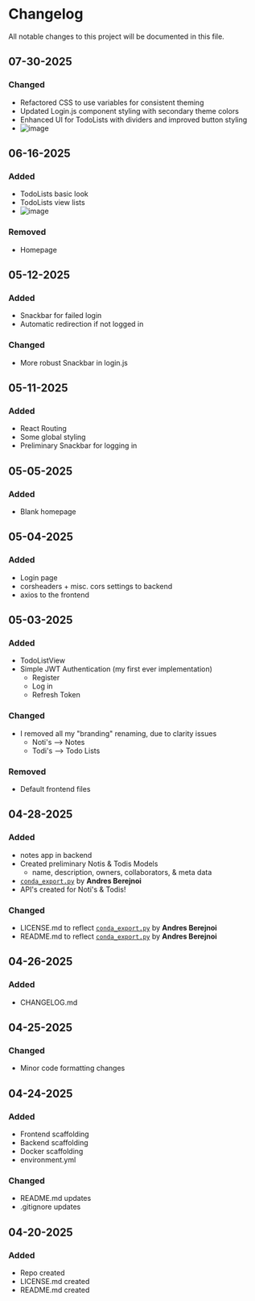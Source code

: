 # Changelog
All notable changes to this project will be documented in this file.


## 07-30-2025
### Changed
- Refactored CSS to use variables for consistent theming
- Updated Login.js component styling with secondary theme colors
- Enhanced UI for TodoLists with dividers and improved button styling
- ![image](https://github.com/user-attachments/assets/5c51836d-4297-4686-958a-684312f98db6)


## 06-16-2025
### Added
- TodoLists basic look
- TodoLists view lists
- ![image](https://github.com/user-attachments/assets/8e749129-03a5-40fe-b632-25106287157d)


### Removed
- Homepage


## 05-12-2025
### Added
- Snackbar for failed login
- Automatic redirection if not logged in

### Changed
- More robust Snackbar in login.js


## 05-11-2025
### Added
- React Routing
- Some global styling
- Preliminary Snackbar for logging in


## 05-05-2025
### Added
- Blank homepage


## 05-04-2025
### Added
- Login page
- corsheaders + misc. cors settings to backend
- axios to the frontend


## 05-03-2025
### Added
- TodoListView
- Simple JWT Authentication (my first ever implementation)
    - Register
    - Log in
    - Refresh Token

### Changed
- I removed all my "branding" renaming, due to clarity issues
    - Noti's --> Notes
    - Todi's --> Todo Lists

### Removed
- Default frontend files


## 04-28-2025
### Added
- notes app in backend
- Created preliminary Notis & Todis Models
    - name, description, owners, collaborators, & meta data
- [`conda_export.py`](https://github.com/andresberejnoi/Conda-Tools) by **Andres Berejnoi**
- API's created for Noti's & Todis!

### Changed
- LICENSE.md to reflect [`conda_export.py`](https://github.com/andresberejnoi/Conda-Tools) by **Andres Berejnoi**
- README.md to reflect [`conda_export.py`](https://github.com/andresberejnoi/Conda-Tools) by **Andres Berejnoi**


## 04-26-2025
### Added
- CHANGELOG.md


## 04-25-2025
### Changed
- Minor code formatting changes


## 04-24-2025
### Added
- Frontend scaffolding
- Backend scaffolding
- Docker scaffolding
- environment.yml 

### Changed
- README.md updates
- .gitignore updates


## 04-20-2025
### Added
- Repo created
- LICENSE.md created
- README.md created
